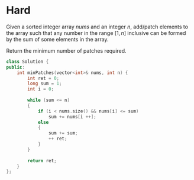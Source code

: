 # Hard

Given a sorted integer array $nums$ and an integer $n$, add/patch elements to the array such that any number in the range $[1, n]$ inclusive can be formed by the sum of some elements in the array.

Return the minimum number of patches required.

```cpp
class Solution {
public:
    int minPatches(vector<int>& nums, int n) {
        int ret = 0;
        long sum = 1;
        int i = 0;
        
        while (sum <= n)
        {
            if (i < nums.size() && nums[i] <= sum)
                sum += nums[i ++];
            else
            {
                sum += sum;
                ++ ret;
            }
        }
        
        return ret;
    }
};
```
